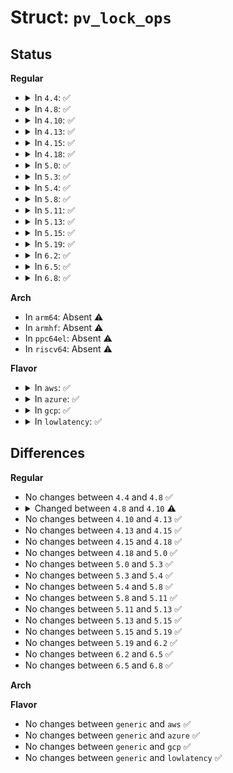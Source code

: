 # Struct: <code>pv_lock_ops</code>

## Status
<b>Regular</b>
<ul>
<li>
<details>
<summary>In <code>4.4</code>: ✅</summary>

```c
struct pv_lock_ops {
    void (*queued_spin_lock_slowpath)(struct qspinlock *, u32);
    struct paravirt_callee_save queued_spin_unlock;
    void (*wait)(u8 *, u8);
    void (*kick)(int);
};
```
</details>
</li>
<li>
<details>
<summary>In <code>4.8</code>: ✅</summary>

```c
struct pv_lock_ops {
    void (*queued_spin_lock_slowpath)(struct qspinlock *, u32);
    struct paravirt_callee_save queued_spin_unlock;
    void (*wait)(u8 *, u8);
    void (*kick)(int);
};
```
</details>
</li>
<li>
<details>
<summary>In <code>4.10</code>: ✅</summary>

```c
struct pv_lock_ops {
    void (*queued_spin_lock_slowpath)(struct qspinlock *, u32);
    struct paravirt_callee_save queued_spin_unlock;
    void (*wait)(u8 *, u8);
    void (*kick)(int);
    struct paravirt_callee_save vcpu_is_preempted;
};
```
</details>
</li>
<li>
<details>
<summary>In <code>4.13</code>: ✅</summary>

```c
struct pv_lock_ops {
    void (*queued_spin_lock_slowpath)(struct qspinlock *, u32);
    struct paravirt_callee_save queued_spin_unlock;
    void (*wait)(u8 *, u8);
    void (*kick)(int);
    struct paravirt_callee_save vcpu_is_preempted;
};
```
</details>
</li>
<li>
<details>
<summary>In <code>4.15</code>: ✅</summary>

```c
struct pv_lock_ops {
    void (*queued_spin_lock_slowpath)(struct qspinlock *, u32);
    struct paravirt_callee_save queued_spin_unlock;
    void (*wait)(u8 *, u8);
    void (*kick)(int);
    struct paravirt_callee_save vcpu_is_preempted;
};
```
</details>
</li>
<li>
<details>
<summary>In <code>4.18</code>: ✅</summary>

```c
struct pv_lock_ops {
    void (*queued_spin_lock_slowpath)(struct qspinlock *, u32);
    struct paravirt_callee_save queued_spin_unlock;
    void (*wait)(u8 *, u8);
    void (*kick)(int);
    struct paravirt_callee_save vcpu_is_preempted;
};
```
</details>
</li>
<li>
<details>
<summary>In <code>5.0</code>: ✅</summary>

```c
struct pv_lock_ops {
    void (*queued_spin_lock_slowpath)(struct qspinlock *, u32);
    struct paravirt_callee_save queued_spin_unlock;
    void (*wait)(u8 *, u8);
    void (*kick)(int);
    struct paravirt_callee_save vcpu_is_preempted;
};
```
</details>
</li>
<li>
<details>
<summary>In <code>5.3</code>: ✅</summary>

```c
struct pv_lock_ops {
    void (*queued_spin_lock_slowpath)(struct qspinlock *, u32);
    struct paravirt_callee_save queued_spin_unlock;
    void (*wait)(u8 *, u8);
    void (*kick)(int);
    struct paravirt_callee_save vcpu_is_preempted;
};
```
</details>
</li>
<li>
<details>
<summary>In <code>5.4</code>: ✅</summary>

```c
struct pv_lock_ops {
    void (*queued_spin_lock_slowpath)(struct qspinlock *, u32);
    struct paravirt_callee_save queued_spin_unlock;
    void (*wait)(u8 *, u8);
    void (*kick)(int);
    struct paravirt_callee_save vcpu_is_preempted;
};
```
</details>
</li>
<li>
<details>
<summary>In <code>5.8</code>: ✅</summary>

```c
struct pv_lock_ops {
    void (*queued_spin_lock_slowpath)(struct qspinlock *, u32);
    struct paravirt_callee_save queued_spin_unlock;
    void (*wait)(u8 *, u8);
    void (*kick)(int);
    struct paravirt_callee_save vcpu_is_preempted;
};
```
</details>
</li>
<li>
<details>
<summary>In <code>5.11</code>: ✅</summary>

```c
struct pv_lock_ops {
    void (*queued_spin_lock_slowpath)(struct qspinlock *, u32);
    struct paravirt_callee_save queued_spin_unlock;
    void (*wait)(u8 *, u8);
    void (*kick)(int);
    struct paravirt_callee_save vcpu_is_preempted;
};
```
</details>
</li>
<li>
<details>
<summary>In <code>5.13</code>: ✅</summary>

```c
struct pv_lock_ops {
    void (*queued_spin_lock_slowpath)(struct qspinlock *, u32);
    struct paravirt_callee_save queued_spin_unlock;
    void (*wait)(u8 *, u8);
    void (*kick)(int);
    struct paravirt_callee_save vcpu_is_preempted;
};
```
</details>
</li>
<li>
<details>
<summary>In <code>5.15</code>: ✅</summary>

```c
struct pv_lock_ops {
    void (*queued_spin_lock_slowpath)(struct qspinlock *, u32);
    struct paravirt_callee_save queued_spin_unlock;
    void (*wait)(u8 *, u8);
    void (*kick)(int);
    struct paravirt_callee_save vcpu_is_preempted;
};
```
</details>
</li>
<li>
<details>
<summary>In <code>5.19</code>: ✅</summary>

```c
struct pv_lock_ops {
    void (*queued_spin_lock_slowpath)(struct qspinlock *, u32);
    struct paravirt_callee_save queued_spin_unlock;
    void (*wait)(u8 *, u8);
    void (*kick)(int);
    struct paravirt_callee_save vcpu_is_preempted;
};
```
</details>
</li>
<li>
<details>
<summary>In <code>6.2</code>: ✅</summary>

```c
struct pv_lock_ops {
    void (*queued_spin_lock_slowpath)(struct qspinlock *, u32);
    struct paravirt_callee_save queued_spin_unlock;
    void (*wait)(u8 *, u8);
    void (*kick)(int);
    struct paravirt_callee_save vcpu_is_preempted;
};
```
</details>
</li>
<li>
<details>
<summary>In <code>6.5</code>: ✅</summary>

```c
struct pv_lock_ops {
    void (*queued_spin_lock_slowpath)(struct qspinlock *, u32);
    struct paravirt_callee_save queued_spin_unlock;
    void (*wait)(u8 *, u8);
    void (*kick)(int);
    struct paravirt_callee_save vcpu_is_preempted;
};
```
</details>
</li>
<li>
<details>
<summary>In <code>6.8</code>: ✅</summary>

```c
struct pv_lock_ops {
    void (*queued_spin_lock_slowpath)(struct qspinlock *, u32);
    struct paravirt_callee_save queued_spin_unlock;
    void (*wait)(u8 *, u8);
    void (*kick)(int);
    struct paravirt_callee_save vcpu_is_preempted;
};
```
</details>
</li>
</ul>
<b>Arch</b>
<ul>
<li>
In <code>arm64</code>: Absent ⚠️
</li>
<li>
In <code>armhf</code>: Absent ⚠️
</li>
<li>
In <code>ppc64el</code>: Absent ⚠️
</li>
<li>
In <code>riscv64</code>: Absent ⚠️
</li>
</ul>
<b>Flavor</b>
<ul>
<li>
<details>
<summary>In <code>aws</code>: ✅</summary>

```c
struct pv_lock_ops {
    void (*queued_spin_lock_slowpath)(struct qspinlock *, u32);
    struct paravirt_callee_save queued_spin_unlock;
    void (*wait)(u8 *, u8);
    void (*kick)(int);
    struct paravirt_callee_save vcpu_is_preempted;
};
```
</details>
</li>
<li>
<details>
<summary>In <code>azure</code>: ✅</summary>

```c
struct pv_lock_ops {
    void (*queued_spin_lock_slowpath)(struct qspinlock *, u32);
    struct paravirt_callee_save queued_spin_unlock;
    void (*wait)(u8 *, u8);
    void (*kick)(int);
    struct paravirt_callee_save vcpu_is_preempted;
};
```
</details>
</li>
<li>
<details>
<summary>In <code>gcp</code>: ✅</summary>

```c
struct pv_lock_ops {
    void (*queued_spin_lock_slowpath)(struct qspinlock *, u32);
    struct paravirt_callee_save queued_spin_unlock;
    void (*wait)(u8 *, u8);
    void (*kick)(int);
    struct paravirt_callee_save vcpu_is_preempted;
};
```
</details>
</li>
<li>
<details>
<summary>In <code>lowlatency</code>: ✅</summary>

```c
struct pv_lock_ops {
    void (*queued_spin_lock_slowpath)(struct qspinlock *, u32);
    struct paravirt_callee_save queued_spin_unlock;
    void (*wait)(u8 *, u8);
    void (*kick)(int);
    struct paravirt_callee_save vcpu_is_preempted;
};
```
</details>
</li>
</ul>

## Differences
<b>Regular</b>
<ul>
<li>
No changes between <code>4.4</code> and <code>4.8</code> ✅
</li>
<li>
<details>
<summary>Changed between <code>4.8</code> and <code>4.10</code> ⚠️</summary>
<ul>
<li>
<b>Field added. </b>
<code>struct paravirt_callee_save vcpu_is_preempted</code>
</li>
</ul>
</details>
</li>
<li>
No changes between <code>4.10</code> and <code>4.13</code> ✅
</li>
<li>
No changes between <code>4.13</code> and <code>4.15</code> ✅
</li>
<li>
No changes between <code>4.15</code> and <code>4.18</code> ✅
</li>
<li>
No changes between <code>4.18</code> and <code>5.0</code> ✅
</li>
<li>
No changes between <code>5.0</code> and <code>5.3</code> ✅
</li>
<li>
No changes between <code>5.3</code> and <code>5.4</code> ✅
</li>
<li>
No changes between <code>5.4</code> and <code>5.8</code> ✅
</li>
<li>
No changes between <code>5.8</code> and <code>5.11</code> ✅
</li>
<li>
No changes between <code>5.11</code> and <code>5.13</code> ✅
</li>
<li>
No changes between <code>5.13</code> and <code>5.15</code> ✅
</li>
<li>
No changes between <code>5.15</code> and <code>5.19</code> ✅
</li>
<li>
No changes between <code>5.19</code> and <code>6.2</code> ✅
</li>
<li>
No changes between <code>6.2</code> and <code>6.5</code> ✅
</li>
<li>
No changes between <code>6.5</code> and <code>6.8</code> ✅
</li>
</ul>
<b>Arch</b>
<ul>
</ul>
<b>Flavor</b>
<ul>
<li>
No changes between <code>generic</code> and <code>aws</code> ✅
</li>
<li>
No changes between <code>generic</code> and <code>azure</code> ✅
</li>
<li>
No changes between <code>generic</code> and <code>gcp</code> ✅
</li>
<li>
No changes between <code>generic</code> and <code>lowlatency</code> ✅
</li>
</ul>
